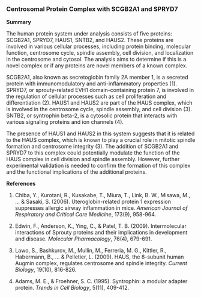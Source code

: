 ### Centrosomal Protein Complex with SCGB2A1 and SPRYD7

**Summary**

The human protein system under analysis consists of five proteins: SCGB2A1, SPRYD7, HAUS1, SNTB2, and HAUS2. These proteins are involved in various cellular processes, including protein binding, molecular function, centrosome cycle, spindle assembly, cell division, and localization in the centrosome and cytosol. The analysis aims to determine if this is a novel complex or if any proteins are novel members of a known complex.

SCGB2A1, also known as secretoglobin family 2A member 1, is a secreted protein with immunomodulatory and anti-inflammatory properties (1). SPRYD7, or sprouty-related EVH1 domain-containing protein 7, is involved in the regulation of cellular processes such as cell proliferation and differentiation (2). HAUS1 and HAUS2 are part of the HAUS complex, which is involved in the centrosome cycle, spindle assembly, and cell division (3). SNTB2, or syntrophin beta-2, is a cytosolic protein that interacts with various signaling proteins and ion channels (4).

The presence of HAUS1 and HAUS2 in this system suggests that it is related to the HAUS complex, which is known to play a crucial role in mitotic spindle formation and centrosome integrity (3). The addition of SCGB2A1 and SPRYD7 to this complex could potentially modulate the function of the HAUS complex in cell division and spindle assembly. However, further experimental validation is needed to confirm the formation of this complex and the functional implications of the additional proteins.

**References**

1. Chiba, Y., Kurotani, R., Kusakabe, T., Miura, T., Link, B. W., Misawa, M., ... & Sasaki, S. (2006). Uteroglobin-related protein 1 expression suppresses allergic airway inflammation in mice. *American Journal of Respiratory and Critical Care Medicine*, 173(9), 958-964.

2. Edwin, F., Anderson, K., Ying, C., & Patel, T. B. (2009). Intermolecular interactions of Sprouty proteins and their implications in development and disease. *Molecular Pharmacology*, 76(4), 679-691.

3. Lawo, S., Bashkurov, M., Mullin, M., Ferreria, M. G., Kittler, R., Habermann, B., ... & Pelletier, L. (2009). HAUS, the 8-subunit human Augmin complex, regulates centrosome and spindle integrity. *Current Biology*, 19(10), 816-826.

4. Adams, M. E., & Froehner, S. C. (1995). Syntrophin: a modular adapter protein. *Trends in Cell Biology*, 5(11), 409-412.